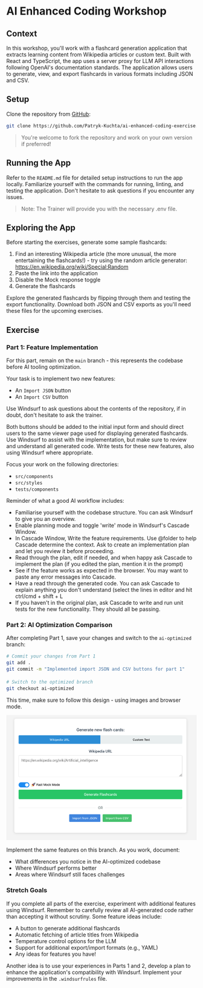 # AI Enhanced Coding Workshop

## Context

In this workshop, you'll work with a flashcard generation application that extracts learning content from Wikipedia articles or custom text. Built with React and TypeScript, the app uses a server proxy for LLM API interactions following OpenAI's documentation standards. The application allows users to generate, view, and export flashcards in various formats including JSON and CSV.

## Setup

Clone the repository from [GitHub](https://github.com/Patryk-Kuchta/ai-enhanced-coding-exercise):

```bash
git clone https://github.com/Patryk-Kuchta/ai-enhanced-coding-exercise.git
```

> You're welcome to fork the repository and work on your own version if preferred!

## Running the App

Refer to the `README.md` file for detailed setup instructions to run the app locally. Familiarize yourself with the commands for running, linting, and testing the application. Don't hesitate to ask questions if you encounter any issues.

> Note: The Trainer will provide you with the necessary .env file.

## Exploring the App

Before starting the exercises, generate some sample flashcards:

1. Find an interesting Wikipedia article (the more unusual, the more entertaining the flashcards!) - try using the random article generator: https://en.wikipedia.org/wiki/Special:Random
2. Paste the link into the application
3. Disable the Mock response toggle
4. Generate the flashcards

Explore the generated flashcards by flipping through them and testing the export functionality. Download both JSON and CSV exports as you'll need these files for the upcoming exercises.

## Exercise

### Part 1: Feature Implementation

For this part, remain on the `main` branch - this represents the codebase before AI tooling optimization.

Your task is to implement two new features:
- An `Import JSON` button
- An `Import CSV` button

Use Windsurf to ask questions about the contents of the repository, if in doubt, don't hesitate to ask the trainer.

Both buttons should be added to the initial input form and should direct users to the same viewer page used for displaying generated flashcards. Use Windsurf to assist with the implementation, but make sure to review and understand all generated code. Write tests for these new features, also using Windsurf where appropriate.

Focus your work on the following directories:
- `src/components`
- `src/styles`
- `tests/components`

Reminder of what a good AI workflow includes:
- Familiarise yourself with the codebase structure. You can ask Windsurf to give you an overview.
- Enable planning mode and toggle 'write' mode in Windsurf's Cascade Window.
- In Cascade Window, Write the feature requirements. Use @folder to help Cascade determine the context. Ask to create an implementation plan and let you review it before proceeding.
- Read through the plan, edit if needed, and when happy ask Cascade to implement the plan (if you edited the plan, mention it in the prompt)
- See if the feature works as expected in the browser. You may want to paste any error messages into Cascade.
- Have a read through the generated code. You can ask Cascade to explain anything you don't understand (select the lines in editor and hit ctrl/cmd + shift + L
- If you haven't in the original plan, ask Cascade to write and run unit tests for the new functionality. They should all be passing.

### Part 2: AI Optimization Comparison

After completing Part 1, save your changes and switch to the `ai-optimized` branch:

```bash
# Commit your changes from Part 1
git add .
git commit -m "Implemented import JSON and CSV buttons for part 1"

# Switch to the optimized branch
git checkout ai-optimized
```

This time, make sure to follow this design - using images and browser mode.

![designRequest.png](assets/designRequest.png)

Implement the same features on this branch. As you work, document:
- What differences you notice in the AI-optimized codebase
- Where Windsurf performs better
- Areas where Windsurf still faces challenges

### Stretch Goals

If you complete all parts of the exercise, experiment with additional features using Windsurf. Remember to carefully review all AI-generated code rather than accepting it without scrutiny. Some feature ideas include:

- A button to generate additional flashcards
- Automatic fetching of article titles from Wikipedia
- Temperature control options for the LLM
- Support for additional export/import formats (e.g., YAML)
- Any ideas for features you have!

Another idea is to use your experiences in Parts 1 and 2, develop a plan to enhance the application's compatibility with Windsurf. Implement your improvements in the `.windsurfrules` file.
